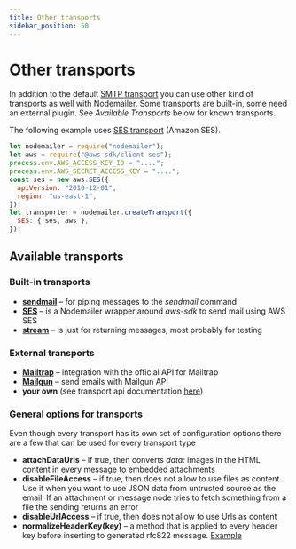 ```yaml
---
title: Other transports
sidebar_position: 50
---
```


# Other transports

In addition to the default [SMTP transport](/smtp/) you can use other kind of transports as well with Nodemailer. Some transports are built-in, some need an external plugin. See _Available Transports_ below for known transports.

The following example uses [SES transport](/transports/ses/) (Amazon SES).

```javascript
let nodemailer = require("nodemailer");
let aws = require("@aws-sdk/client-ses");
process.env.AWS_ACCESS_KEY_ID = "....";
process.env.AWS_SECRET_ACCESS_KEY = "....";
const ses = new aws.SES({
  apiVersion: "2010-12-01",
  region: "us-east-1",
});
let transporter = nodemailer.createTransport({
  SES: { ses, aws },
});
```

## Available transports

### Built-in transports

- **[sendmail](/transports/sendmail/)** – for piping messages to the _sendmail_ command
- **[SES](/transports/ses/)** – is a Nodemailer wrapper around _aws-sdk_ to send mail using AWS SES
- **[stream](/transports/stream/)** – is just for returning messages, most probably for testing

### External transports

- **[Mailtrap](https://github.com/railsware/mailtrap-nodejs#nodemailer-transport)** – integration with the official API for Mailtrap
- **[Mailgun](https://www.npmjs.com/package/nodemailer-mailgun-transport)** – send emails with Mailgun API
- **your own** (see transport api documentation [here](/plugins/create/#transports))

### General options for transports

Even though every transport has its own set of configuration options there are a few that can be used for every transport type

- **attachDataUrls** – if true, then converts _data:_ images in the HTML content in every message to embedded attachments
- **disableFileAccess** – if true, then does not allow to use files as content. Use it when you want to use JSON data from untrusted source as the email. If an attachment or message node tries to fetch something from a file the sending returns an error
- **disableUrlAccess** – if true, then does not allow to use Urls as content
- **normalizeHeaderKey(key)** – a method that is applied to every header key before inserting to generated rfc822 message. [Example](https://github.com/nodemailer/nodemailer/blob/3e3ba4f30ad5a73f037f45d3e36a9361ca43a318/examples/custom-headers.js#L13-L14)
